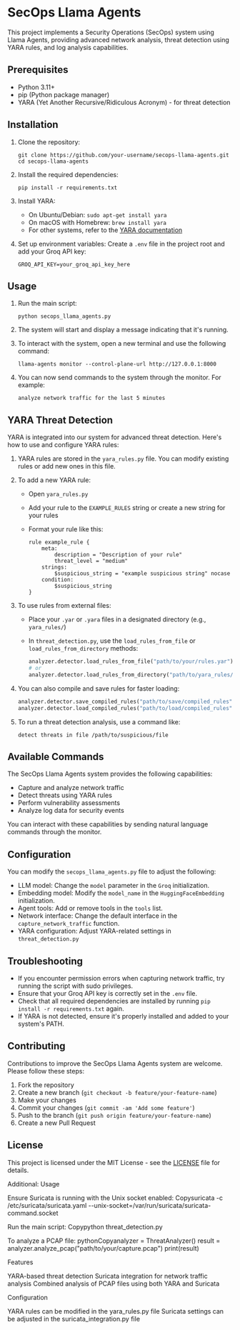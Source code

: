# SecOps Llama Agents

This project implements a Security Operations (SecOps) system using Llama Agents, providing advanced network analysis, threat detection using YARA rules, and log analysis capabilities.

## Prerequisites

- Python 3.11+
- pip (Python package manager)
- YARA (Yet Another Recursive/Ridiculous Acronym) - for threat detection

## Installation

1. Clone the repository:

   ```
   git clone https://github.com/your-username/secops-llama-agents.git
   cd secops-llama-agents
   ```

2. Install the required dependencies:

   ```
   pip install -r requirements.txt
   ```

3. Install YARA:

   - On Ubuntu/Debian: `sudo apt-get install yara`
   - On macOS with Homebrew: `brew install yara`
   - For other systems, refer to the [YARA documentation](https://yara.readthedocs.io/en/stable/gettingstarted.html)

4. Set up environment variables:
   Create a `.env` file in the project root and add your Groq API key:

   ```
   GROQ_API_KEY=your_groq_api_key_here
   ```

## Usage

1. Run the main script:

   ```
   python secops_llama_agents.py
   ```

2. The system will start and display a message indicating that it's running.

3. To interact with the system, open a new terminal and use the following command:

   ```
   llama-agents monitor --control-plane-url http://127.0.0.1:8000
   ```

4. You can now send commands to the system through the monitor. For example:

   ```
   analyze network traffic for the last 5 minutes
   ```

## YARA Threat Detection

YARA is integrated into our system for advanced threat detection. Here's how to use and configure YARA rules:

1. YARA rules are stored in the `yara_rules.py` file. You can modify existing rules or add new ones in this file.

2. To add a new YARA rule:

   - Open `yara_rules.py`
   - Add your rule to the `EXAMPLE_RULES` string or create a new string for your rules
   - Format your rule like this:

     ```
     rule example_rule {
         meta:
             description = "Description of your rule"
             threat_level = "medium"
         strings:
             $suspicious_string = "example suspicious string" nocase
         condition:
             $suspicious_string
     }
     ```

3. To use rules from external files:

   - Place your `.yar` or `.yara` files in a designated directory (e.g., `yara_rules/`)
   - In `threat_detection.py`, use the `load_rules_from_file` or `load_rules_from_directory` methods:

     ```python
     analyzer.detector.load_rules_from_file("path/to/your/rules.yar")
     # or
     analyzer.detector.load_rules_from_directory("path/to/yara_rules/")
     ```

4. You can also compile and save rules for faster loading:

   ```python
   analyzer.detector.save_compiled_rules("path/to/save/compiled_rules")
   analyzer.detector.load_compiled_rules("path/to/load/compiled_rules")
   ```

5. To run a threat detection analysis, use a command like:
   ```
   detect threats in file /path/to/suspicious/file
   ```

## Available Commands

The SecOps Llama Agents system provides the following capabilities:

- Capture and analyze network traffic
- Detect threats using YARA rules
- Perform vulnerability assessments
- Analyze log data for security events

You can interact with these capabilities by sending natural language commands through the monitor.

## Configuration

You can modify the `secops_llama_agents.py` file to adjust the following:

- LLM model: Change the `model` parameter in the `Groq` initialization.
- Embedding model: Modify the `model_name` in the `HuggingFaceEmbedding` initialization.
- Agent tools: Add or remove tools in the `tools` list.
- Network interface: Change the default interface in the `capture_network_traffic` function.
- YARA configuration: Adjust YARA-related settings in `threat_detection.py`

## Troubleshooting

- If you encounter permission errors when capturing network traffic, try running the script with sudo privileges.
- Ensure that your Groq API key is correctly set in the `.env` file.
- Check that all required dependencies are installed by running `pip install -r requirements.txt` again.
- If YARA is not detected, ensure it's properly installed and added to your system's PATH.

## Contributing

Contributions to improve the SecOps Llama Agents system are welcome. Please follow these steps:

1. Fork the repository
2. Create a new branch (`git checkout -b feature/your-feature-name`)
3. Make your changes
4. Commit your changes (`git commit -am 'Add some feature'`)
5. Push to the branch (`git push origin feature/your-feature-name`)
6. Create a new Pull Request

## License

This project is licensed under the MIT License - see the [LICENSE](LICENSE) file for details.

Additional:
Usage

Ensure Suricata is running with the Unix socket enabled:
Copysuricata -c /etc/suricata/suricata.yaml --unix-socket=/var/run/suricata/suricata-command.socket

Run the main script:
Copypython threat_detection.py

To analyze a PCAP file:
pythonCopyanalyzer = ThreatAnalyzer()
result = analyzer.analyze_pcap("path/to/your/capture.pcap")
print(result)

Features

YARA-based threat detection
Suricata integration for network traffic analysis
Combined analysis of PCAP files using both YARA and Suricata

Configuration

YARA rules can be modified in the yara_rules.py file
Suricata settings can be adjusted in the suricata_integration.py file
